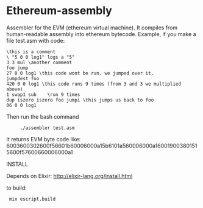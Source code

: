 Ethereum-assembly
========

Assembler for the EVM (ethereum virtual machine). It compiles from human-readable assembly into ethereum bytecode. 
Example, if you make a file test.asm with code:



	\this is a comment
	\ "5 0 0 log1" logs a "5"
	3 3 mul \another comment
	foo jump
	27 0 0 log1 \this code wont be run. we jumped over it.
	jumpdest foo 
	420 0 0 log1 \this code runs 9 times (from 3 and 3 we multiplied above)
	1 swap1 sub    \run 9 times
	dup iszero iszero foo jumpi \this jumps us back to foo
	06 0 0 log1
	

Then run the bash command


     	 ./assembler test.asm


It returns EVM byte code like: 6003600302600f56601b60006000a15b6101a560006000a160019003801515600f57600660006000a1

INSTALL

Depends on Elixir: http://elixir-lang.org/install.html

to build:

     mix escript.build

